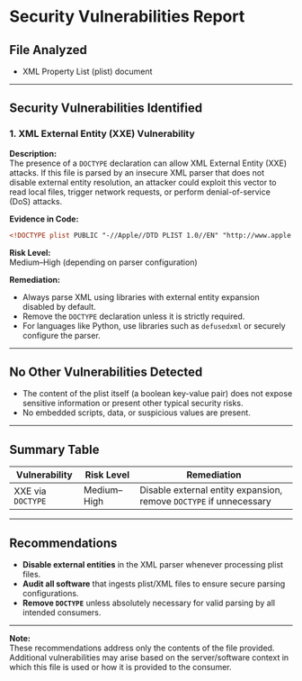 # Security Vulnerabilities Report

## File Analyzed

- XML Property List (plist) document

---

## Security Vulnerabilities Identified

### 1. XML External Entity (XXE) Vulnerability

**Description:**  
The presence of a `DOCTYPE` declaration can allow XML External Entity (XXE) attacks. If this file is parsed by an insecure XML parser that does not disable external entity resolution, an attacker could exploit this vector to read local files, trigger network requests, or perform denial-of-service (DoS) attacks.

**Evidence in Code:**
```xml
<!DOCTYPE plist PUBLIC "-//Apple//DTD PLIST 1.0//EN" "http://www.apple.com/DTDs/PropertyList-1.0.dtd">
```

**Risk Level:**  
Medium–High (depending on parser configuration)

**Remediation:**  
- Always parse XML using libraries with external entity expansion disabled by default.
- Remove the `DOCTYPE` declaration unless it is strictly required.
- For languages like Python, use libraries such as `defusedxml` or securely configure the parser.

---

## No Other Vulnerabilities Detected

- The content of the plist itself (a boolean key-value pair) does not expose sensitive information or present other typical security risks.
- No embedded scripts, data, or suspicious values are present.

---

## Summary Table

| Vulnerability        | Risk Level   | Remediation                                    |
|----------------------|-------------|------------------------------------------------|
| XXE via `DOCTYPE`    | Medium–High | Disable external entity expansion, remove `DOCTYPE` if unnecessary |

---

## Recommendations

- **Disable external entities** in the XML parser whenever processing plist files.
- **Audit all software** that ingests plist/XML files to ensure secure parsing configurations.
- **Remove `DOCTYPE`** unless absolutely necessary for valid parsing by all intended consumers.

---

**Note:**  
These recommendations address only the contents of the file provided. Additional vulnerabilities may arise based on the server/software context in which this file is used or how it is provided to the consumer.